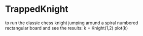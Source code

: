 # TrappedKnight

to run the classic chess knight jumping around a spiral numbered rectangular board and see the results:
k = Knight(1,2)
plot(k)
